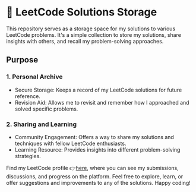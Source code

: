 # 🫙 LeetCode Solutions Storage
This repository serves as a storage space for my solutions to various LeetCode problems.
It's a simple collection to store my solutions, share insights with others, and recall my problem-solving approaches.

## Purpose
### 1. Personal Archive
- Secure Storage: Keeps a record of my LeetCode solutions for future reference.
- Revision Aid: Allows me to revisit and remember how I approached and solved specific problems.

### 2. Sharing and Learning
- Community Engagement: Offers a way to share my solutions and techniques with fellow LeetCode enthusiasts.
- Learning Resource: Provides insights into different problem-solving strategies.

Find my LeetCode profile 👉[here](https://leetcode.com/matheus-foscarinid/), where you can see my submissions, discussions, and progress on the platform.
Feel free to explore, learn, or offer suggestions and improvements to any of the solutions. Happy coding!
